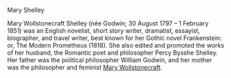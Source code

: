 <h>Mary Shelley</h>

Mary Wollstonecraft Shelley (née Godwin; 30 August 1797 – 1 February 1851) was an English novelist, 
short story writer, dramatist, essayist, biographer, and travel writer, best known for her Gothic 
novel Frankenstein: or, The Modern Prometheus (1818). She also edited and promoted the works of her 
husband, the Romantic poet and philosopher Percy Bysshe Shelley. Her father was the political philosopher 
William Godwin, and her mother was the philosopher and feminist [Mary Wollstonecraft](https://github.com/ifathewise/wiki-test/blob/master/Mary%20Wollstonecraft.md).
